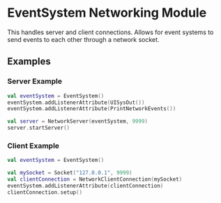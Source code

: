 # EventSystem Networking Module
This handles server and client connections.
Allows for event systems to send events to each other through a network socket.

## Examples

### Server Example
```kotlin
val eventSystem = EventSystem()
eventSystem.addListenerAttribute(UISysOut())
eventSystem.addListenerAttribute(PrintNetworkEvents())

val server = NetworkServer(eventSystem, 9999)
server.startServer()
```

### Client Example
```kotlin
val eventSystem = EventSystem()

val mySocket = Socket("127.0.0.1", 9999)
val clientConnection = NetworkClientConnection(mySocket)
eventSystem.addListenerAttribute(clientConnection)
clientConnection.setup()
```
